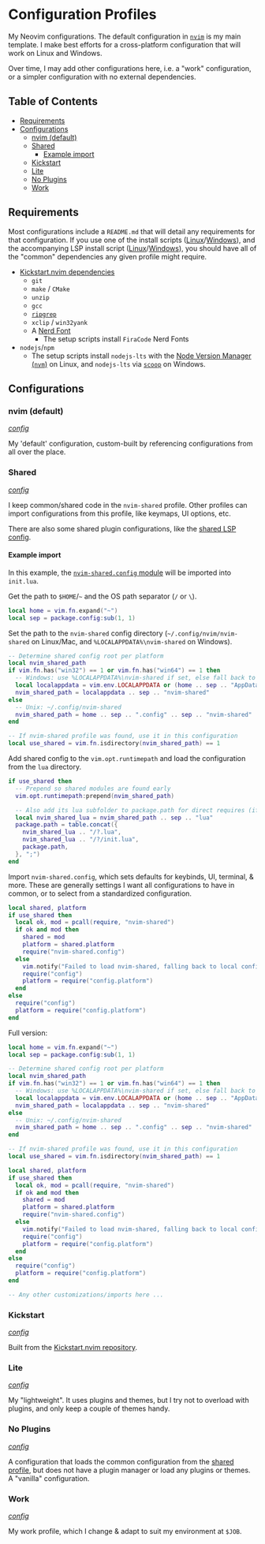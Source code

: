 # Configuration Profiles <!-- omit in toc -->

My Neovim configurations. The default configuration in [`nvim`](./nvim/) is my main template. I make best efforts for a cross-platform configuration that will work on Linux and Windows.

Over time, I may add other configurations here, i.e. a "work" configuration, or a simpler configuration with no external dependencies.

## Table of Contents <!-- omit in toc -->

- [Requirements](#requirements)
- [Configurations](#configurations)
  - [nvim (default)](#nvim-default)
  - [Shared](#shared)
    - [Example import](#example-import)
  - [Kickstart](#kickstart)
  - [Lite](#lite)
  - [No Plugins](#no-plugins)
  - [Work](#work)

## Requirements

Most configurations include a `README.md` that will detail any requirements for that configuration. If you use one of the install scripts ([Linux](../scripts/linux/install.sh)/[Windows](../scripts/windows/install-neovim-win.ps1)), and the accompanying LSP install script ([Linux](../scripts/linux/install-lsp-requirements.sh)/[Windows](../scripts/windows/install-lsp-requirements.ps1)), you should have all of the "common" dependencies any given profile might require.

- [Kickstart.nvim dependencies](https://github.com/nvim-lua/kickstart.nvim?tab=readme-ov-file#install-external-dependencies)
  - `git`
  - `make` / `CMake`
  - `unzip`
  - `gcc`
  - [`ripgrep`](https://github.com/BurntSushi/ripgrep#installation)
  - `xclip` / `win32yank`
  - A [Nerd Font](https://www.nerdfonts.com/)
    - The setup scripts install `FiraCode` Nerd Fonts
- `nodejs`/`npm`
  - The setup scripts install `nodejs-lts` with the [Node Version Manager (`nvm`)](https://github.com/nvm-sh/nvm) on Linux, and `nodejs-lts` via [`scoop`](https://scoop.sh) on Windows.

## Configurations

### nvim (default)

*[config](./nvim/)*

My 'default' configuration, custom-built by referencing configurations from all over the place.

### Shared

*[config](./nvim-shared/)*

I keep common/shared code in the `nvim-shared` profile. Other profiles can import configurations from this profile, like keymaps, UI options, etc.

There are also some shared plugin configurations, like the [shared LSP config](./nvim-shared/lua/nvim-shared/lsp/).

#### Example import

In this example, the [`nvim-shared.config` module](./nvim-shared/lua/nvim-shared/config/) will be imported into `init.lua`.

Get the path to `$HOME`/`~` and the OS path separator (`/` or `\`).

```lua
local home = vim.fn.expand("~")
local sep = package.config:sub(1, 1)
```

Set the path to the `nvim-shared` config directory (`~/.config/nvim/nvim-shared` on Linux/Mac, and `%LOCALAPPDATA%\nvim-shared` on Windows).

```lua
-- Determine shared config root per platform
local nvim_shared_path
if vim.fn.has("win32") == 1 or vim.fn.has("win64") == 1 then
  -- Windows: use %LOCALAPPDATA%\nvim-shared if set, else fall back to ~/AppData/Local/nvim-shared
  local localappdata = vim.env.LOCALAPPDATA or (home .. sep .. "AppData" .. sep .. "Local")
  nvim_shared_path = localappdata .. sep .. "nvim-shared"
else
  -- Unix: ~/.config/nvim-shared
  nvim_shared_path = home .. sep .. ".config" .. sep .. "nvim-shared"
end

-- If nvim-shared profile was found, use it in this configuration
local use_shared = vim.fn.isdirectory(nvim_shared_path) == 1
```

Add shared config to the `vim.opt.runtimepath` and load the configuration from the `lua` directory.

```lua
if use_shared then
  -- Prepend so shared modules are found early
  vim.opt.runtimepath:prepend(nvim_shared_path)

  -- Also add its lua subfolder to package.path for direct requires (if you still need it)
  local nvim_shared_lua = nvim_shared_path .. sep .. "lua"
  package.path = table.concat({
    nvim_shared_lua .. "/?.lua",
    nvim_shared_lua .. "/?/init.lua",
    package.path,
  }, ";")
end
```

Import `nvim-shared.config`, which sets defaults for keybinds, UI, terminal, & more. These are generally settings I want all configurations to have in common, or to select from a standardized configuration.

```lua
local shared, platform
if use_shared then
  local ok, mod = pcall(require, "nvim-shared")
  if ok and mod then
    shared = mod
    platform = shared.platform
    require("nvim-shared.config")
  else
    vim.notify("Failed to load nvim-shared, falling back to local config.", vim.log.levels.WARN)
    require("config")
    platform = require("config.platform")
  end
else
  require("config")
  platform = require("config.platform")
end
```

Full version:

```lua
local home = vim.fn.expand("~")
local sep = package.config:sub(1, 1)

-- Determine shared config root per platform
local nvim_shared_path
if vim.fn.has("win32") == 1 or vim.fn.has("win64") == 1 then
  -- Windows: use %LOCALAPPDATA%\nvim-shared if set, else fall back to ~/AppData/Local/nvim-shared
  local localappdata = vim.env.LOCALAPPDATA or (home .. sep .. "AppData" .. sep .. "Local")
  nvim_shared_path = localappdata .. sep .. "nvim-shared"
else
  -- Unix: ~/.config/nvim-shared
  nvim_shared_path = home .. sep .. ".config" .. sep .. "nvim-shared"
end

-- If nvim-shared profile was found, use it in this configuration
local use_shared = vim.fn.isdirectory(nvim_shared_path) == 1

local shared, platform
if use_shared then
  local ok, mod = pcall(require, "nvim-shared")
  if ok and mod then
    shared = mod
    platform = shared.platform
    require("nvim-shared.config")
  else
    vim.notify("Failed to load nvim-shared, falling back to local config.", vim.log.levels.WARN)
    require("config")
    platform = require("config.platform")
  end
else
  require("config")
  platform = require("config.platform")
end

-- Any other customizations/imports here ...
```

### Kickstart

*[config](./nvim-kickstart/)*

Built from the [Kickstart.nvim repository](https://github.com/nvim-lua/kickstart.nvim).

### Lite

*[config](./nvim-lite/)*

My "lightweight". It uses plugins and themes, but I try not to overload with plugins, and only keep a couple of themes handy.

### No Plugins

*[config](./nvim-noplugins/)*

A configuration that loads the common configuration from the [shared profile](#shared), but does not have a plugin manager or load any plugins or themes. A "vanilla" configuration.

### Work

*[config](./nvim-work/)*

My work profile, which I change & adapt to suit my environment at `$JOB`.
